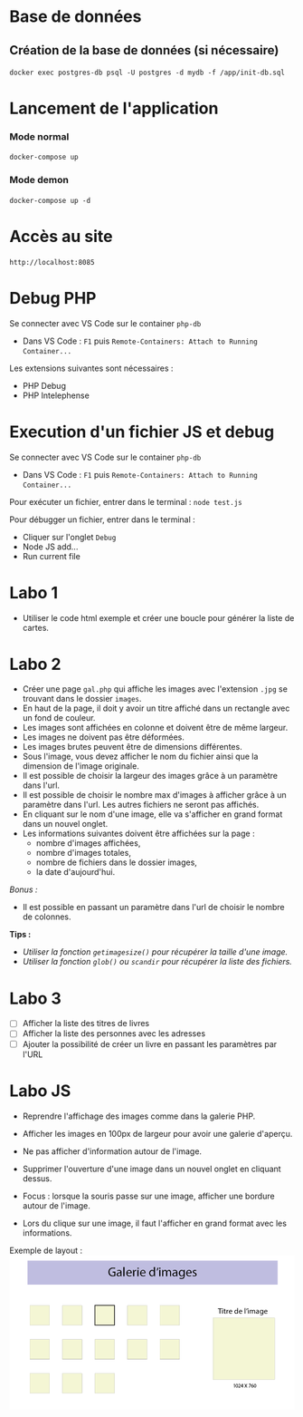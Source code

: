 # Base de données
## Création de la base de données (si nécessaire)
`docker exec postgres-db psql -U postgres -d mydb -f /app/init-db.sql`

# Lancement de l'application
### Mode normal
`docker-compose up`

### Mode demon
`docker-compose up -d`

# Accès au site
`http://localhost:8085`

# Debug PHP
Se connecter avec VS Code sur le container `php-db`
- Dans VS Code : `F1` puis `Remote-Containers: Attach to Running Container...`

Les extensions suivantes sont nécessaires :
- PHP Debug
- PHP Intelephense

# Execution d'un fichier JS et debug
Se connecter avec VS Code sur le container `php-db`
- Dans VS Code : `F1` puis `Remote-Containers: Attach to Running Container...`

Pour exécuter un fichier, entrer dans le terminal :
`node test.js`

Pour débugger un fichier, entrer dans le terminal :
- Cliquer sur l'onglet `Debug`
- Node JS add...
- Run current file


# Labo 1
- Utiliser le code html exemple et créer une boucle pour générer la liste de cartes.
# Labo 2
- Créer une page `gal.php` qui affiche les images avec l'extension `.jpg` se trouvant dans le dossier `images`.
- En haut de la page, il doit y avoir un titre affiché dans un rectangle avec un fond de couleur.
- Les images sont affichées en colonne et doivent être de même largeur.
- Les images ne doivent pas être déformées.
- Les images brutes peuvent être de dimensions différentes.
- Sous l'image, vous devez afficher le nom du fichier ainsi que la dimension de l'image originale.
- Il est possible de choisir la largeur des images grâce à un paramètre dans l'url.
- Il est possible de choisir le nombre max d'images à afficher grâce à un paramètre dans l'url.
  Les autres fichiers ne seront pas affichés.
- En cliquant sur le nom d'une image, elle va s'afficher en grand format dans un nouvel onglet.
- Les informations suivantes doivent être affichées sur la page :
  - nombre d'images affichées,
  - nombre d'images totales,
  - nombre de fichiers dans le dossier images,
  - la date d'aujourd'hui.

*Bonus :*
- Il est possible en passant un paramètre dans l'url de choisir le nombre de colonnes.

**Tips :**
-  *Utiliser la fonction `getimagesize()` pour récupérer la taille d'une image.*
-  *Utiliser la fonction `glob()` ou `scandir` pour récupérer la liste des fichiers.*


# Labo 3
- [ ] Afficher la liste des titres de livres
- [ ] Afficher la liste des personnes avec les adresses
- [ ] Ajouter la possibilité de créer un livre en passant les paramètres par l'URL

# Labo JS
- Reprendre l'affichage des images comme dans la galerie PHP.
- Afficher les images en 100px de largeur pour avoir une galerie d'aperçu.
- Ne pas afficher d'information autour de l'image.
- Supprimer l'ouverture d'une image dans un nouvel onglet en cliquant dessus.

- Focus : lorsque la souris passe sur une image, afficher une bordure autour de l'image.
- Lors du clique sur une image, il faut l'afficher en grand format avec les informations.

Exemple de layout :
![Galerie](images/galerie.png)